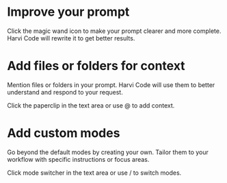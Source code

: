 # Improve your prompt

Click the magic wand icon to make your prompt clearer and more complete. Harvi Code will rewrite it to get better results.

# Add files or folders for context

Mention files or folders in your prompt. Harvi Code will use them to better understand and respond to your request.

Click the paperclip in the text area or use @ to add context.

# Add custom modes

Go beyond the default modes by creating your own. Tailor them to your workflow with specific instructions or focus areas.

Click mode switcher in the text area or use / to switch modes.
